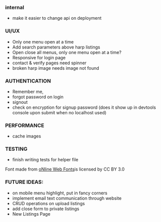 ### internal
- make it easier to change api on deployment

### UI/UX
- Only one menu open at a time
- Add search parameters above harp listings
- Open close all menus, only one menu open at a time?
- Responsive for login page
- contact & verify pages need spinner
- broken harp image needs image not found

### AUTHENTICATION
- Remember me, 
- forgot password on login
- signout
- check on encryption for signup password (does it show up in devtools console upon submit when no localhost used)

### PERFORMANCE
- cache images

### TESTING

- finish writing tests for helper file

<div>Font made from <a href="http://www.onlinewebfonts.com">oNline Web Fonts</a>is licensed by CC BY 3.0</div>

### FUTURE IDEAS:

- on mobile menu highlight, put in fancy corners
- implement email text communication through website
- CRUD operations on upload listings
- add close form to private listings
- New Listings Page

